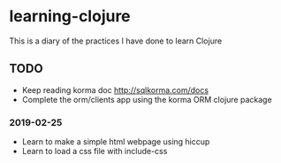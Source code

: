 # learning-clojure
This is a diary of the practices I have done to learn Clojure

## TODO
* Keep reading korma doc http://sqlkorma.com/docs
* Complete the orm/clients app using the korma ORM clojure package

### 2019-02-25
* Learn to make a simple html webpage using hiccup
* Learn to load a css file with include-css
